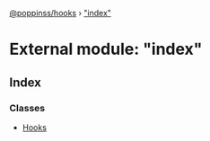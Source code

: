 [@poppinss/hooks](../README.md) › ["index"](_index_.md)

# External module: "index"

## Index

### Classes

* [Hooks](../classes/_index_.hooks.md)
